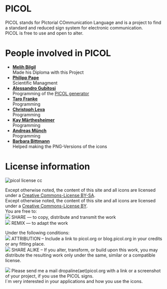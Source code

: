 # PICOL
PICOL stands for PIctorial COmmunication Language and is a project to find a standard and reduced sign system for electronic communication.<br />
PICOL is free to use and open to alter.


# People involved in PICOL
* **[Melih Bilgil](http://www.lonja.de/)**<br />Made his Diploma with this Project
* **[Philipp Pape](http://www.fh-mainz.de/fh-mainz/personenverzeichnis/alle-anzeigen/profil/pape-philipp/index.html)**<br />Scientific Managment
* **[Alessandro Gubitosi](https://github.com/gubi/)**<br />Programming of the [PICOL generator](https://github.com/PicolSigns/PICOL-Generator)
* **[Taro Franke](https://www.xing.com/profile/AlexanderTaro_Franke)**<br />Programming
* **[Christoph Leva](https://www.xing.com/profile/Christoph_Leva)**<br />Programming
* **[Kay Märthesheimer](http://www.bronx24a.de/)**<br />Programming
* **[Andreas Münch](http://www.andreasmuench.de/)**<br />Programming
* **[Barbara Bittmann](http://www.barbarabittmann.de/)**<br />Helped making the PNG-Versions of the icons

# License information

![picol license cc](http://picol.org/images/cc_liscence.png)

Except otherwise noted, the content of this site and all icons are licensed under a [Creative Commons-License BY-SA](http://www.creativecommons.org/licenses/by-sa/3.0/).<br />
Except otherwise noted, the content of this site and all icons are licensed under a [Creative Commons-License BY](http://www.creativecommons.org/licenses/by/3.0/).<br />
You are free to:<br />
![](http://blog.picol.org/wp-content/uploads/2009/03/copy_16.png) SHARE — to copy, distribute and transmit the work<br />
![](http://blog.picol.org/wp-content/uploads/2009/03/remix_16.png) REMIX — to adapt the work

Under the following conditions:<br />
![](http://blog.picol.org/wp-content/uploads/2009/03/user_full_16.png) ATTRIBUTION – Include a link to picol.org or blog.picol.org in your credits or any fitting place.<br />
![](http://blog.picol.org/wp-content/uploads/2009/03/refresh_16.png) SHARE ALIKE – If you alter, transform, or build upon this work, you may distribute the resulting work only under the same, similar or a compatible license.

![](http://blog.picol.org/wp-content/uploads/2009/03/mail_16.png) Please send me a mail dropaline(aet)picol.org with a link or a screenshot of your project, if you use the PICOL signs.<BR />
I´m very interested in your applications and how you use the icons.
